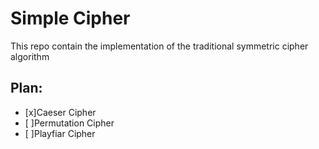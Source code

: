 # Simple Cipher
This repo contain the implementation of the traditional symmetric cipher algorithm

## Plan:
- [x]Caeser Cipher
- [ ]Permutation Cipher
- [ ]Playfiar Cipher
